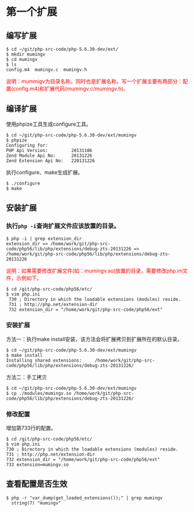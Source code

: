 # 第一个扩展

## 编写扩展

```
$ cd ~/git/php-src-code/php-5.6.30-dev/ext/
$ mkdir mumingv
$ cd mumingv
$ ls
config.m4  mumingv.c  mumingv.h
```

<font color="red">
说明：mummigv为目录名称，同时也是扩展名称。写一个扩展主要有两部分：配置(config.m4)和扩展代码(mumingv.c/mumingv.h)。
</font>


## 编译扩展

使用phpize工具生成configure工具。

```
$ cd ~/git/php-src-code/php-5.6.30-dev/ext/mumingv
$ phpize 
Configuring for:
PHP Api Version:         20131106
Zend Module Api No:      20131226
Zend Extension Api No:   220131226
```

执行configure、make生成扩展。

```
$ ./configure
$ make
```


## 安装扩展

### 执行`php -i`查询扩展文件应该放置的目录。

```
$ php -i | grep extension_dir
extension_dir => /home/work/git/php-src-code/php56/lib/php/extensions/debug-zts-20131226 => /home/work/git/php-src-code/php56/lib/php/extensions/debug-zts-20131226
```

<font color="red">
说明：如果需要修改扩展文件(如：mumingv.so)放置的目录，需要修改php.ini文件，示例如下。
</font>

```
$ cd /git/php-src-code/php56/etc/
$ vim php.ini
 730 ; Directory in which the loadable extensions (modules) reside.
 731 ; http://php.net/extension-dir
 732 extension_dir = "/home/work/git/php-src-code/php56/ext"
```


### 安装扩展

方法一：执行make install安装，该方法会将扩展拷贝到扩展所在的默认目录。

```
$ cd ~/git/php-src-code/php-5.6.30-dev/ext/mumingv
$ make install
Installing shared extensions:     /home/work/git/php-src-code/php56/lib/php/extensions/debug-zts-20131226/
```

方法二：手工拷贝

```
$ cd ~/git/php-src-code/php-5.6.30-dev/ext/mumingv
$ cp ./modules/mumingv.so /home/work/git/php-src-code/php56/lib/php/extensions/debug-zts-20131226/
```


### 修改配置

增加第733行的配置。

```
$ cd /git/php-src-code/php56/etc/
$ vim php.ini
730 ; Directory in which the loadable extensions (modules) reside.
731 ; http://php.net/extension-dir
732 extension_dir = "/home/work/git/php-src-code/php56/ext"
733 extension=mumingv.so
```


## 查看配置是否生效

```
$ php -r "var_dump(get_loaded_extensions());" | grep mumingv
  string(7) "mumingv"
```

